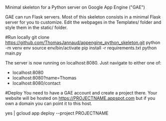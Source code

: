 Minimal skeleton for a Python server on Google App Engine ("GAE")

GAE can run Flask servers. Most of this skeleton consists in a minimal Flask server for you to customize.
Edit the webpages in the Templates/ folder and style them in the static/ folder.

#Run locally
git clone https://github.com/ThomasJannaud/appengine_python_skeleton.git
python -m venv env
source env/bin/activate
pip install  -r requirements.txt
python main.py

The server is now running on localhost:8080. Just navigate to either one of:
- localhost:8080
- localhost:8080?name=Thomas
- localhost:8080/contact


#Deploy
You need to have a GAE account and create a project there.
Your website will be hosted on https://PROJECTNAME.appspot.com but if you own a domain you can point it to this host.

yes | gcloud app deploy --project PROJECTNAME
